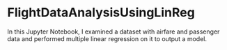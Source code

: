 # FlightDataAnalysisUsingLinReg
In this Jupyter Notebook, I examined a dataset with airfare and passenger data and performed multiple linear regression on it to output a model.

